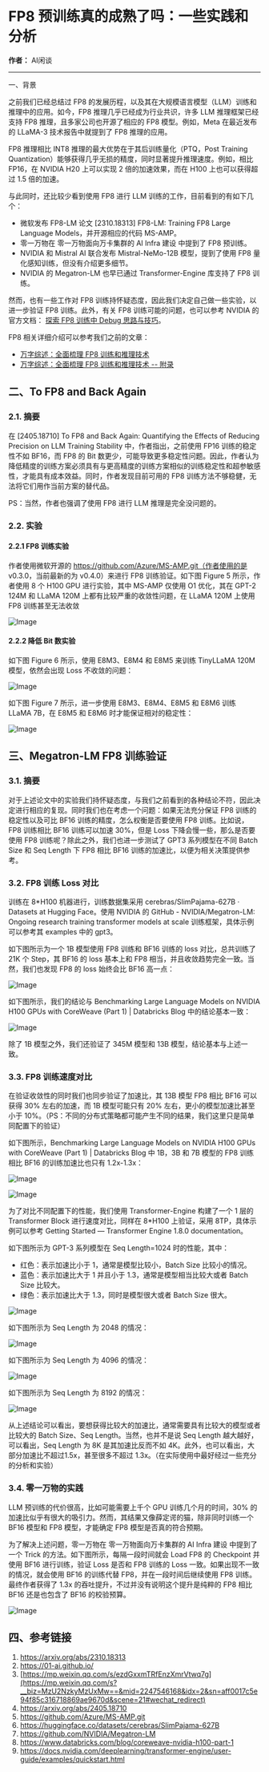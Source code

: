 # FP8 预训练真的成熟了吗：一些实践和分析

**作者：** AI闲谈

---

一、背景

之前我们已经总结过 FP8 的发展历程，以及其在大规模语言模型（LLM）训练和推理中的应用。如今，FP8 推理几乎已经成为行业共识，许多 LLM 推理框架已经支持 FP8 推理，且多家公司也开源了相应的 FP8 模型。例如，Meta 在最近发布的 LLaMA-3 技术报告中就提到了 FP8 推理的应用。

FP8 推理相比 INT8 推理的最大优势在于其后训练量化（PTQ，Post Training Quantization）能够获得几乎无损的精度，同时显著提升推理速度。例如，相比 FP16，在 NVIDIA H20 上可以实现 2 倍的加速效果，而在 H100 上也可以获得超过 1.5 倍的加速。

与此同时，还比较少看到使用 FP8 进行 LLM 训练的工作，目前看到的有如下几个：

- 微软发布 FP8-LM 论文 [2310.18313] FP8-LM: Training FP8 Large Language Models，并开源相应的代码 MS-AMP。
- 零一万物在 零一万物面向万卡集群的 AI Infra 建设 中提到了 FP8 预训练。
- NVIDIA 和 Mistral AI 联合发布 Mistral-NeMo-12B 模型，提到了使用 FP8 量化感知训练，但没有介绍更多细节。
- NVIDIA 的 Megatron-LM 也早已通过 Transformer-Engine 库支持了 FP8 训练。

然而，也有一些工作对 FP8 训练持怀疑态度，因此我们决定自己做一些实验，以进一步验证 FP8 训练。此外，有关 FP8 训练可能的问题，也可以参考 NVIDIA 的官方文档： [探索 FP8 训练中 Debug 思路与技巧](https://mp.weixin.qq.com/s?__biz=MzU2NzkyMzUxMw==&mid=2247546168&idx=2&sn=aff0017c5e94f85c316718869ae9670d&scene=21#wechat_redirect)。

FP8 相关详细介绍可以参考我们之前的文章：

- [万字综述：全面梳理 FP8 训练和推理技术](http://mp.weixin.qq.com/s?__biz=Mzk0ODU3MjcxNA==&mid=2247487327&idx=1&sn=784f76c54183fd46dd7300ab7b28cfcb&chksm=c364c81af413410cd1a38f816d7591ce4b0ce38314809a0695d5d9a4b544e8cfbbe16a967cd1&scene=21#wechat_redirect)
- [万字综述：全面梳理 FP8 训练和推理技术 -- 附录](http://mp.weixin.qq.com/s?__biz=Mzk0ODU3MjcxNA==&mid=2247487359&idx=1&sn=f0eebf28ac98ecc571c6a129ce7df83b&chksm=c364c83af413412c480a106c8e97068b50e3de81ba5d047e56a705e320a64b995ac43df5f825&scene=21#wechat_redirect)

## 二、To FP8 and Back Again

### 2.1. 摘要

在 [2405.18710] To FP8 and Back Again: Quantifying the Effects of Reducing Precision on LLM Training Stability 中，作者指出，之前使用 FP16 训练的稳定性不如 BF16，而 FP8 的 Bit 数更少，可能导致更多稳定性问题。因此，作者认为降低精度的训练方案必须具有与更高精度的训练方案相似的训练稳定性和超参敏感性，才能具有成本效益。同时，作者发现目前可用的 FP8 训练方法不够稳健，无法将它们用作当前方案的替代品。

PS：当然，作者也强调了使用 FP8 进行 LLM 推理是完全没问题的。

### 2.2. 实验

#### 2.2.1 FP8 训练实验

作者使用微软开源的 https://github.com/Azure/MS-AMP.git（作者使用的是 v0.3.0，当前最新的为 v0.4.0）来进行 FP8 训练验证。如下图 Figure 5 所示，作者使用 8 个 H100 GPU 进行实验，其中 MS-AMP 仅使用 O1 优化，其在 GPT-2 124M 和 LLaMA 120M 上都有比较严重的收敛性问题，在 LLaMA 120M 上使用 FP8 训练甚至无法收敛

![Image](images/640_469ce3a318e2.png)

#### 2.2.2 降低 Bit 数实验

如下图 Figure 6 所示，使用 E8M3、E8M4 和 E8M5 来训练 TinyLLaMA 120M 模型，依然会出现 Loss 不收敛的问题：

![Image](images/640_9a27e70d0a17.png)

如下图 Figure 7 所示，进一步使用 E8M3、E8M4、E8M5 和 E8M6 训练 LLaMA 7B，在 E8M5 和 E8M6 时才能保证相对的稳定性：

![Image](images/640_080299976f2f.png)

## 三、Megatron-LM FP8 训练验证

### 3.1. 摘要

对于上述论文中的实验我们持怀疑态度，与我们之前看到的各种结论不符，因此决定进行相应的复现。同时我们也在考虑一个问题：如果无法充分保证 FP8 训练的稳定性以及可比 BF16 训练的精度，怎么权衡是否要使用 FP8 训练。比如说，FP8 训练相比 BF16 训练可以加速 30%，但是 Loss 下降会慢一些，那么是否要使用 FP8 训练呢？除此之外，我们也进一步测试了 GPT3 系列模型在不同 Batch Size 和 Seq Length 下 FP8 相比 BF16 训练的加速比，以便为相关决策提供参考。

### 3.2. FP8 训练 Loss 对比

训练在 8*H100 机器进行，训练数据集采用 cerebras/SlimPajama-627B · Datasets at Hugging Face。使用 NVIDIA 的 GitHub - NVIDIA/Megatron-LM: Ongoing research training transformer models at scale 训练框架，具体示例可以参考其 examples 中的 gpt3。

如下图所示为一个 1B 模型使用 FP8 训练和 BF16 训练的 loss 对比，总共训练了 21K 个 Step，其 BF16 的 loss 基本上和 FP8 相当，并且收敛趋势完全一致。当然，我们也发现 FP8 的 loss 始终会比 BF16 高一点：

![Image](images/640_6e2f4ebbc1c3.jpg)

如下图所示，我们的结论与 Benchmarking Large Language Models on NVIDIA H100 GPUs with CoreWeave (Part 1) | Databricks Blog 中的结论基本一致：

![Image](images/640_81e07b7a05a6.png)

除了 1B 模型之外，我们还验证了 345M 模型和 13B 模型，结论基本与上述一致。

### 3.3. FP8 训练速度对比

在验证收敛性的同时我们也同步验证了加速比，其 13B 模型 FP8 相比 BF16 可以获得 30% 左右的加速，而 1B 模型可能只有 20% 左右，更小的模型加速比甚至小于 10%。（PS：不同的分布式策略都可能产生不同的结果，我们这里只是简单同配置下的验证）

如下图所示，Benchmarking Large Language Models on NVIDIA H100 GPUs with CoreWeave (Part 1) | Databricks Blog 中 1B，3B 和 7B 模型的 FP8 训练相比 BF16 的训练加速比也只有 1.2x-1.3x：

![Image](images/640_7f947f749496.png)

![Image](images/640_635b42946a6d.png)

为了对比不同配置下的性能，我们使用 Transformer-Engine 构建了一个 1 层的 Transformer Block 进行速度对比，同样在 8*H100 上验证，采用 8TP，具体示例可以参考 Getting Started — Transformer Engine 1.8.0 documentation。

如下图所示为 GPT-3 系列模型在 Seq Length=1024 时的性能，其中：

- 红色：表示加速比小于 1，通常是模型比较小，Batch Size 比较小的情况。
- 蓝色：表示加速比大于 1 并且小于 1.3，通常是模型相当比较大或者 Batch Size 比较大。
- 绿色：表示加速比大于 1.3，同时是模型很大或者 Batch Size 很大。

![Image](images/640_975e0899b611.png)

如下图所示为 Seq Length 为 2048 的情况：

![Image](images/640_75aab4ff7092.png)

如下图所示为 Seq Length 为 4096 的情况：

![Image](images/640_f29f60d937b7.png)

如下图所示为 Seq Length 为 8192 的情况：

![Image](images/640_d3b7b1dedda8.png)

从上述结论可以看出，要想获得比较大的加速比，通常需要具有比较大的模型或者比较大的 Batch Size、Seq Length。当然，也并不是说 Seq Length 越大越好，可以看出，Seq Length 为 8K 是其加速比反而不如 4K。此外，也可以看出，大部分加速比不超过1.5x，甚至很多不超过 1.3x。（在实际使用中最好经过一些充分的分析和实验）

### 3.4. 零一万物的实践

LLM 预训练的代价很高，比如可能需要上千个 GPU 训练几个月的时间，30% 的加速比似乎有很大的吸引力。然而，其结果又像薛定谔的猫，除非同时训练一个 BF16 模型和 FP8 模型，才能确定 FP8 模型是否真的符合预期。

为了解决上述问题，零一万物在 零一万物面向万卡集群的 AI Infra 建设 中提到了一个 Trick 的方法。如下图所示，每隔一段时间就会 Load FP8 的 Checkpoint 并使用 BF16 进行训练，验证 Loss 是否和 FP8 训练的 Loss 一致。如果出现不一致的情况，就会使用 BF16 的训练代替 FP8，并在一段时间后继续使用 FP8 训练。最终作者获得了 1.3x 的吞吐提升，不过并没有说明这个提升是纯粹的 FP8 相比 BF16 还是也包含了 BF16 的校验预算。

![Image](images/640_e7b9cbc31d8e.png)

## 四、参考链接

1. https://arxiv.org/abs/2310.18313
2. https://01-ai.github.io/
3. [https://mp.weixin.qq.com/s/ezdGxxmTRfEnzXmrVtwq7g](https://mp.weixin.qq.com/s?__biz=MzU2NzkyMzUxMw==&mid=2247546168&idx=2&sn=aff0017c5e94f85c316718869ae9670d&scene=21#wechat_redirect)
4. https://arxiv.org/abs/2405.18710
5. https://github.com/Azure/MS-AMP.git
6. https://huggingface.co/datasets/cerebras/SlimPajama-627B
7. https://github.com/NVIDIA/Megatron-LM
8. https://www.databricks.com/blog/coreweave-nvidia-h100-part-1
9. https://docs.nvidia.com/deeplearning/transformer-engine/user-guide/examples/quickstart.html

